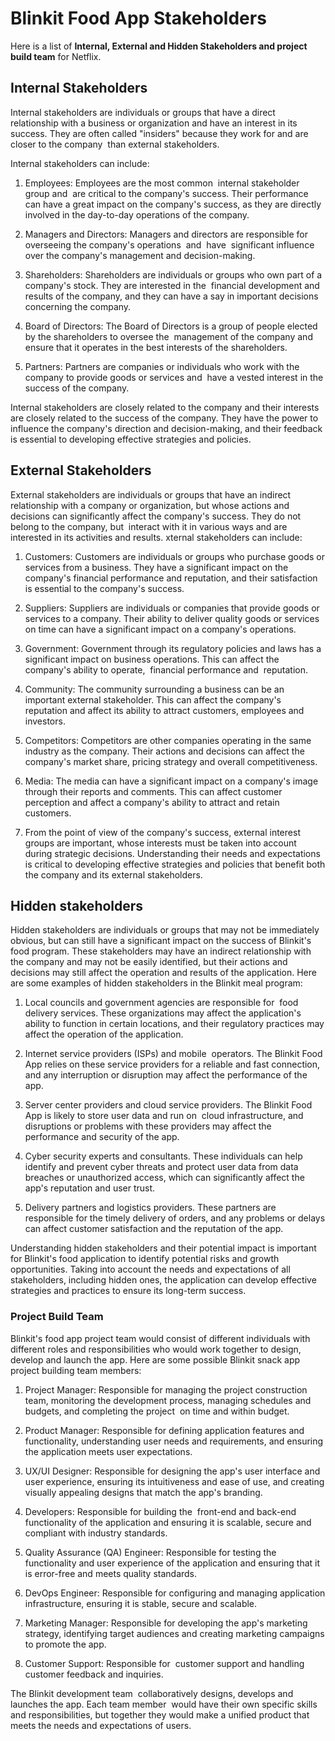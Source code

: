 # **Blinkit Food App Stakeholders**

Here is a list of **Internal, External and Hidden Stakeholders and project build team** for Netflix.

## **Internal Stakeholders**

Internal stakeholders are individuals or groups that have a direct relationship with a business or organization and have an interest in its success. They are often called "insiders" because they work for and are closer to the company  than external stakeholders.

Internal stakeholders can include:

1) Employees: Employees are the most common  internal stakeholder group and  are critical to the company's success. Their performance can have a great impact on the company's success, as they are directly involved in the day-to-day operations of the company.

2) Managers and Directors: Managers and directors are responsible for overseeing the company's operations  and  have  significant influence over the company's management and decision-making.

3) Shareholders: Shareholders are individuals or groups who own part of a  company's stock. They are interested in the  financial development and results of the company, and they can have a say in important decisions concerning the company.  

4) Board of Directors: The Board of Directors is a group of people elected by the shareholders to oversee the  management of the company and ensure that it operates in the best interests of the shareholders.

5) Partners: Partners are companies or individuals who work with the company to provide goods or services and  have a vested interest in the success of the company. 

Internal stakeholders are closely related to the company and their interests are closely related to the success of the company. They have the power to influence the company's direction and decision-making, and their feedback is essential to developing effective strategies and policies.

## **External Stakeholders**

External stakeholders are individuals or groups that have an indirect relationship with a company or organization, but whose actions and decisions can significantly affect the company's success. They do not belong to the company, but  interact with it in various ways and are interested in its activities and results.
xternal stakeholders can include:

1) Customers: Customers are individuals or groups who purchase goods or services from a business. They have a significant impact on the company's financial performance and reputation, and their satisfaction is essential to the company's success. 

2) Suppliers: Suppliers are individuals or companies that provide goods or services to a company. Their ability to deliver quality goods or services on time can have a significant impact on a company's operations. 

3) Government: Government through its regulatory policies and laws has a significant impact on business operations. This can affect the company's ability to operate,  financial performance and  reputation.  

4) Community: The community surrounding a business can be an important external stakeholder. This can affect the company's reputation and affect its ability to attract customers, employees and investors.  

5) Competitors: Competitors are other companies operating in the same industry as the company. Their actions and decisions can affect the company's market share, pricing strategy and overall competitiveness.  

6) Media: The media can have a significant impact on a company's image through their reports and comments. This can affect customer perception and affect a company's ability to attract and retain customers. 

7) From the point of view of the company's success, external interest groups are important, whose interests must be taken into account during strategic decisions. Understanding their needs and expectations is critical to developing effective strategies and policies that benefit both the company and its external stakeholders.

## **Hidden stakeholders**

Hidden stakeholders are individuals or groups that may not be immediately obvious, but can still have a significant impact on the success of Blinkit's food program. These stakeholders may have an indirect relationship with the company and may not be easily identified, but their actions and decisions may still affect the operation and results of the application. Here are some examples of hidden stakeholders in the Blinkit meal program:

1) Local councils and government agencies are responsible for  food delivery services. These organizations may affect the application's ability to function in certain locations, and their regulatory practices may affect the operation of the application. 

2) Internet service providers (ISPs) and mobile  operators. The Blinkit Food App relies on these service providers for a reliable and fast connection, and any interruption or disruption may affect the performance of the app. 

3) Server center providers and cloud service providers. The Blinkit Food App is likely to store user data and run on  cloud infrastructure, and  disruptions or problems with these providers may affect the  performance and security of the app. 

4) Cyber security experts and consultants. These individuals can help identify and prevent cyber threats and protect user data from data breaches or unauthorized access, which can significantly affect the app's reputation and user trust.  

5) Delivery partners and logistics providers. These partners are responsible for the timely delivery of orders, and any problems or delays can affect customer satisfaction and the reputation of the app. 

Understanding hidden stakeholders and their potential impact is important for Blinkit's food application to identify potential risks and growth opportunities. Taking into account the needs and expectations of all stakeholders, including hidden ones, the application can develop effective strategies and practices to ensure its long-term success.

### **Project Build Team**

Blinkit's food app project team would consist of different individuals with different roles and responsibilities who would work together to design, develop and launch the app. Here are some possible Blinkit snack app project building team members:

1) Project Manager: Responsible for managing the project construction team, monitoring the development process, managing schedules and budgets, and completing the project  on time and within budget.   

2) Product Manager: Responsible for defining application features and functionality, understanding user needs and requirements, and ensuring the application meets user expectations.  

3) UX/UI Designer: Responsible for designing the app's user interface and user experience, ensuring its intuitiveness and ease of use, and creating visually appealing designs that match the app's branding.   

4) Developers: Responsible for building the  front-end and back-end functionality of the application and ensuring it is scalable, secure and compliant with industry standards.   

5) Quality Assurance (QA) Engineer: Responsible for testing the  functionality and user experience of the application and ensuring that it is error-free and meets quality standards.  

6) DevOps Engineer: Responsible for configuring and managing application infrastructure, ensuring it is stable, secure and scalable.   

7) Marketing Manager: Responsible for developing the app's marketing strategy, identifying target audiences and creating marketing campaigns to promote the app.   

8) Customer Support: Responsible for  customer support and handling customer feedback and inquiries.   

The Blinkit development team  collaboratively designs, develops and launches the app. Each team member  would have their own specific skills and responsibilities, but together they would make a unified product that meets the needs and expectations of users.
